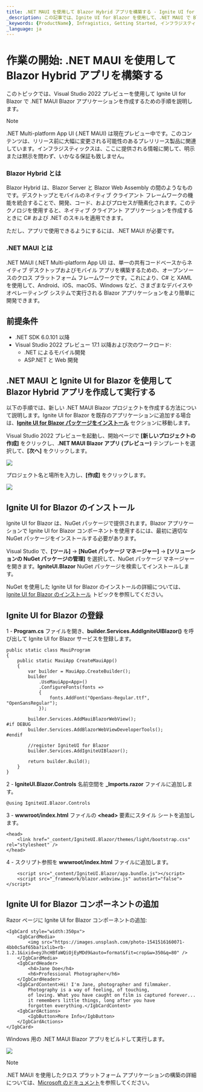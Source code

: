 ```yaml
---
title: .NET MAUI を使用して Blazor Hybrid アプリを構築する - Ignite UI for Blazor 
_description: この記事では、Ignite UI for Blazor を使用して、.NET MAUI で Blazor Hybrid アプリを作成する方法の手順を説明します。今すぐお試しください。
_keywords: {ProductName}, Infragistics, Getting Started, インフラジスティックス, 作業の開始
_language: ja
---
```

# 作業の開始: .NET MAUI を使用して Blazor Hybrid アプリを構築する

このトピックでは、Visual Studio 2022 プレビューを使用して Ignite UI for Blazor で .NET MAUI Blazor アプリケーションを作成するための手順を説明します。

> [!NOTE]
> .NET Multi-platform App UI (.NET MAUI) は現在プレビュー中です。このコンテンツは、リリース前に大幅に変更される可能性のあるプレリリース製品に関連しています。インフラジスティックスは、ここに提供される情報に関して、明示または黙示を問わず、いかなる保証も致しません。

### Blazor Hybrid とは

Blazor Hybrid は、Blazor Server と Blazor Web Assembly の間のようなものです。デスクトップとモバイルのネイティブ クライアント フレームワークの機能を統合することで、開発、コード、およびプロセスが簡素化されます。このテクノロジを使用すると、ネイティブ クライアント アプリケーションを作成するときに C# および .NET のスキルを適用できます。

ただし、アプリで使用できるようにするには、.NET MAUI が必要です。

### .NET MAUI とは

.NET MAUI (.NET Multi-platform App UI) は、単一の共有コードベースからネイティブ デスクトップおよびモバイル アプリを構築するための、オープンソースのクロス プラットフォーム フレームワークです。これにより、C# と XAML を使用して、Android、iOS、macOS、Windows など、さまざまなデバイスやオペレーティング システムで実行される Blazor アプリケーションをより簡単に開発できます。 


## 前提条件

* .NET SDK 6.0.101 以降
* Visual Studio 2022 プレビュー 17.1 以降および次のワークロード:
    - .NET によるモバイル開発
    - ASP.NET と Web 開発

## .NET MAUI と Ignite UI for Blazor を使用して Blazor Hybrid アプリを作成して実行する

以下の手順では、新しい .NET MAUI Blazor プロジェクトを作成する方法について説明します。Ignite UI for Blazor を既存のアプリケーションに追加する場合は、[**Ignite UI for Blazor パッケージをインストール**](#ignite-ui-for-blazor-のインストール) セクションに移動します。

Visual Studio 2022 プレビューを起動し、開始ページで **[新しいプロジェクトの作成]** をクリックし、**.NET MAUI Blazor アプリ (プレビュー)** テンプレートを選択して、**[次へ]** をクリックします。

<img src="../images/general/new-blazor-project-maui.jpg" />

プロジェクト名と場所を入力し、**[作成]** をクリックします。

<img src="../images/general/new-blazor-project-configure-maui.jpg" />

## Ignite UI for Blazor のインストール

Ignite UI for Blazor は、NuGet パッケージで提供されます。Blazor アプリケーションで Ignite UI for Blazor コンポーネントを使用するには、最初に適切な NuGet パッケージをインストールする必要があります。

Visual Studio で、**[ツール]** → **[NuGet パッケージ マネージャー]** → **[ソリューションの NuGet パッケージの管理]** を選択して、NuGet パッケージ マネージャーを開きます。**IgniteUI.Blazor** NuGet パッケージを検索してインストールします。

NuGet を使用した Ignite UI for Blazor のインストールの詳細については、[Ignite UI for Blazor のインストール](general-installing-blazor.md) トピックを参照してください。

## Ignite UI for Blazor の登録

1 - **Program.cs** ファイルを開き、**builder.Services.AddIgniteUIBlazor()** を呼び出して Ignite UI for Blazor サービスを登録します。

```
public static class MauiProgram
{
	public static MauiApp CreateMauiApp()
	{
		var builder = MauiApp.CreateBuilder();
		builder
			.UseMauiApp<App>()
			.ConfigureFonts(fonts =>
			{
				fonts.AddFont("OpenSans-Regular.ttf", "OpenSansRegular");
			});

		builder.Services.AddMauiBlazorWebView();
#if DEBUG
		builder.Services.AddBlazorWebViewDeveloperTools();
#endif

        //register IgniteUI for Blazor
		builder.Services.AddIgniteUIBlazor();

		return builder.Build();
	}
}
```

2 - **IgniteUI.Blazor.Controls** 名前空間を **_Imports.razor** ファイルに追加します。

```razor
@using IgniteUI.Blazor.Controls
```

3 - **wwwroot/index.html** ファイルの **<head\>** 要素にスタイル シートを追加します。

```razor
<head>
    <link href="_content/IgniteUI.Blazor/themes/light/bootstrap.css" rel="stylesheet" />
</head>
```

4 - スクリプト参照を **wwwroot/index.html** ファイルに追加します。

```razor
	<script src="_content/IgniteUI.Blazor/app.bundle.js"></script>
	<script src="_framework/blazor.webview.js" autostart="false"></script>
```

## Ignite UI for Blazor コンポーネントの追加

Razor ページに Ignite UI for Blazor コンポーネントの追加:

```razor
<IgbCard style="width:350px">
    <IgbCardMedia>
        <img src="https://images.unsplash.com/photo-1541516160071-4bb0c5af65ba?ixlib=rb-1.2.1&ixid=eyJhcHBfaWQiOjEyMDd9&auto=format&fit=crop&w=350&q=80" />
    </IgbCardMedia>
    <IgbCardHeader>
        <h4>Jane Doe</h4>
        <h6>Professional Photographer</h6>
    </IgbCardHeader>
    <IgbCardContent>Hi! I'm Jane, photographer and filmmaker.
        Photography is a way of feeling, of touching,
        of loving. What you have caught on film is captured forever...
        it remembers little things, long after you have
        forgotten everything.</IgbCardContent>
    <IgbCardActions>
        <IgbButton>More Info</IgbButton>
    </IgbCardActions>
</IgbCard>
```

Windows 用の .NET MAUI Blazor アプリをビルドして実行します。

<img src="../images/general/getting-started-blazor-card-windows.jpg" />

> [!NOTE]
> .NET MAUI を使用したクロス プラットフォーム アプリケーションの構築の詳細については、[Microsoft のドキュメント](https://docs.microsoft.com/ja-jp/dotnet/maui/get-started/first-app?pivots=devices-android)を参照してください。